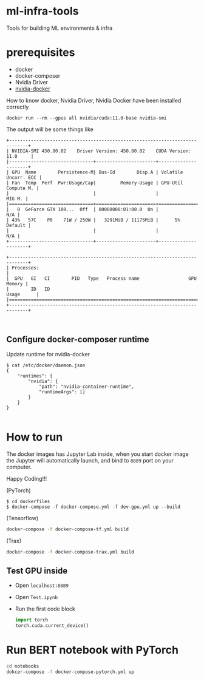 # ml-infra-tools
Tools for building ML environments &amp; infra


# prerequisites

- docker
- docker-composer
- Nvidia Driver
- [nvidia-docker](https://docs.nvidia.com/datacenter/cloud-native/container-toolkit/overview.html)


How to know docker, Nvidia Driver, Nvidia Docker have been installed correctly

```
docker run --rm --gpus all nvidia/cuda:11.0-base nvidia-smi
```

The output will be some things like

```
+-----------------------------------------------------------------------------+
| NVIDIA-SMI 450.80.02    Driver Version: 450.80.02    CUDA Version: 11.0     |
|-------------------------------+----------------------+----------------------+
| GPU  Name        Persistence-M| Bus-Id        Disp.A | Volatile Uncorr. ECC |
| Fan  Temp  Perf  Pwr:Usage/Cap|         Memory-Usage | GPU-Util  Compute M. |
|                               |                      |               MIG M. |
|===============================+======================+======================|
|   0  GeForce GTX 108...  Off  | 00000000:01:00.0  On |                  N/A |
| 43%   57C    P0    71W / 250W |   3291MiB / 11175MiB |      5%      Default |
|                               |                      |                  N/A |
+-------------------------------+----------------------+----------------------+

+-----------------------------------------------------------------------------+
| Processes:                                                                  |
|  GPU   GI   CI        PID   Type   Process name                  GPU Memory |
|        ID   ID                                                   Usage      |
|=============================================================================|
+-----------------------------------------------------------------------------+



```

## Configure docker-composer runtime

Update runtime for nvidia-docker

```
$ cat /etc/docker/daemon.json
{
    "runtimes": {
        "nvidia": {
            "path": "nvidia-container-runtime",
            "runtimeArgs": []
        }
    }
}


```


# How to run

The docker images has Jupyter Lab inside, when you start docker image the Jupyter will automatically launch, and bind to `8889` port on your computer.

Happy Coding!!!

(PyTorch)
```
$ cd dockerfiles
$ docker-compose -f docker-compose.yml -f dev-gpu.yml up --build
```

(Tensorflow)
```bash
docker-compose -f docker-compose-tf.yml build
```

(Trax)
```bash
docker-compose -f docker-compose-trax.yml build
```



## Test GPU inside

- Open `localhost:8889`
- Open `Test.ipynb`
- Run the first code block

    ```python
    import torch
    torch.cuda.current_device()

    ```

# Run BERT notebook with PyTorch

```bash
cd notebooks
dokcer-compose -f docker-compose-pytorch.yml up
```
